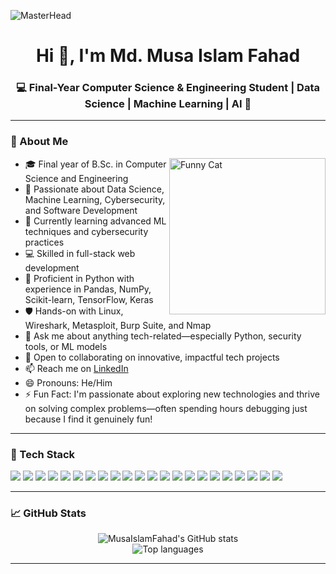 ![MasterHead](https://i.pinimg.com/originals/90/70/32/9070324cdfc07c68d60eed0c39e77573.gif)
<h1 align="center">Hi 👋, I'm Md. Musa Islam Fahad</h1>
<h3 align="center">💻 Final-Year Computer Science & Engineering Student | Data Science | Machine Learning | AI 🤖 </h3>


---

### 🔎 About Me

<!--<img align="right" alt="Coding" width="400" src="https://img.freepik.com/free-vector/hand-coding-concept-illustration_114360-8193.jpg?semt=ais_hybrid&w=740" /> -->
<img src="https://media.giphy.com/media/JIX9t2j0ZTN9S/giphy.gif" alt="Funny Cat" align="right" width="250">


- 🎓 Final year of B.Sc. in Computer Science and Engineering
- 👀 Passionate about Data Science, Machine Learning, Cybersecurity, and Software Development
- 🌱 Currently learning advanced ML techniques and cybersecurity practices  
- 💻 Skilled in full-stack web development  
- 🐍 Proficient in Python with experience in Pandas, NumPy, Scikit-learn, TensorFlow, Keras  
- 🛡 Hands-on with Linux, Wireshark, Metasploit, Burp Suite, and Nmap  
- 💬 Ask me about anything tech-related—especially Python, security tools, or ML models  
- 🤝 Open to collaborating on innovative, impactful tech projects  
- 📫 Reach me on [LinkedIn](https://www.linkedin.com/in/md-musa-islam-fahad-b18759249?utm_source=share&utm_campaign=share_via&utm_content=profile&utm_medium=android_app)  
- 😄 Pronouns: He/Him  
- ⚡ Fun Fact: I'm passionate about exploring new technologies and thrive on solving complex problems—often spending hours debugging just because I find it genuinely fun!

---

### 🧰 Tech Stack

<p>
  <img src="https://img.shields.io/badge/Python-3776AB?style=flat&logo=python&logoColor=white" />
  <img src="https://img.shields.io/badge/Jupyter%20Notebook-F37626?style=flat&logo=jupyter&logoColor=white" />
  <img src="https://img.shields.io/badge/Pandas-150458?style=flat&logo=pandas&logoColor=white" />
  <img src="https://img.shields.io/badge/NumPy-013243?style=flat&logo=numpy&logoColor=white" />
  <img src="https://img.shields.io/badge/Matplotlib-000000?style=flat&logo=matplotlib&logoColor=white" />
  <img src="https://img.shields.io/badge/Seaborn-3B7D99?style=flat&logo=seaborn&logoColor=white" />
  <img src="https://img.shields.io/badge/scikit--learn-F7931E?style=flat&logo=scikit-learn&logoColor=white" />
  <img src="https://img.shields.io/badge/PyTorch-EE4C2C?style=flat&logo=pytorch&logoColor=white" />
  <img src="https://img.shields.io/badge/Beautiful%20Soup-000000?style=flat&logo=beautifulsoup&logoColor=white" />
   <img src="https://img.shields.io/badge/TensorFlow-FF6F00?style=flat&logo=tensorflow&logoColor=white" />
  <img src="https://img.shields.io/badge/MySQL-005C84?style=flat&logo=mysql&logoColor=white" />
   <img src="https://img.shields.io/badge/HTML5-E34F26?style=flat&logo=html5&logoColor=white" />
  <img src="https://img.shields.io/badge/CSS3-1572B6?style=flat&logo=css3&logoColor=white" />
  <img src="https://img.shields.io/badge/JavaScript-F7DF1E?style=flat&logo=javascript&logoColor=black" />
  <img src="https://img.shields.io/badge/MongoDB-4EA94B?style=flat&logo=mongodb&logoColor=white" />
  <img src="https://img.shields.io/badge/React-20232A?style=flat&logo=react&logoColor=61DAFB" />
  <img src="https://img.shields.io/badge/Node.js-339933?style=flat&logo=nodedotjs&logoColor=white" />
  <img src="https://img.shields.io/badge/Java-007396?style=flat&logo=java&logoColor=white" />
  <img src="https://img.shields.io/badge/C++-00599C?style=flat&logo=c%2B%2B&logoColor=white" />
  <img src="https://img.shields.io/badge/C-555555?style=flat&logo=c&logoColor=white" />
  <img src="https://img.shields.io/badge/Linux-FCC624?style=flat&logo=linux&logoColor=black" />
  <img src="https://img.shields.io/badge/Arduino-00979D?style=flat&logo=arduino&logoColor=white" />
  
 
</p>



---

### 📈 GitHub Stats

<p align="center">
  <img src="https://github-readme-stats.vercel.app/api?username=MusaIslamFahad&show_icons=true&theme=radical" alt="MusaIslamFahad's GitHub stats" />
  <br />
  <img src="https://github-readme-stats.vercel.app/api/top-langs/?username=MusaIslamFahad&layout=compact&theme=radical" alt="Top languages" />
</p>

---

